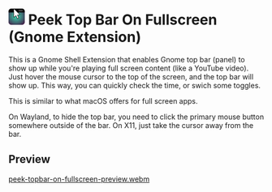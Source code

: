 # <img width="32px" src="./img/icon-128.webp" alt="project icon" /> Peek Top Bar On Fullscreen (Gnome Extension)

This is a Gnome Shell Extension that enables Gnome top bar (panel) to show up
while you're playing full screen content (like a YouTube video). Just hover the
mouse cursor to the top of the screen, and the top bar will show up. This way,
you can quickly check the time, or swich some toggles.

This is similar to what macOS offers for full screen apps.

On Wayland, to hide the top bar, you need to click the primary mouse button
somewhere outside of the bar. On X11, just take the cursor away from the bar.

## Preview

[peek-topbar-on-fullscreen-preview.webm](https://github.com/marcinjahn/gnome-top-bar-on-fullscreen-extension/assets/10273406/91fb0638-8dcd-421f-8be0-a9457c02cbc7)

